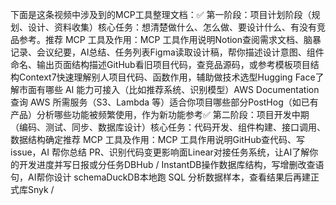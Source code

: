 下面是这条视频中涉及到的MCP工具整理文档：✅ 第一阶段：项目计划阶段（规划、设计、资料收集）核心任务：想清楚做什么、怎么做、要设计什么、有没有竞品参考。推荐 MCP 工具及作用：MCP 工具作用说明Notion查阅需求文档、脑暴记录、会议纪要，AI总结、任务列表Figma读取设计稿，帮你描述设计意图、组件命名、输出页面结构描述GitHub看旧项目代码，查竞品源码，或参考模板项目结构Context7快速理解别人项目代码、函数作用，辅助做技术选型Hugging Face了解市面有哪些 AI 能力可接入（比如推荐系统、识别模型）AWS Documentation查询 AWS 所需服务（S3、Lambda 等）适合你项目哪些部分PostHog（如已有产品）分析哪些功能被频繁使用，作为新功能参考✅ 第二阶段：项目开发中期（编码、测试、同步、数据库设计）核心任务：代码开发、组件构建、接口调用、数据结构确定推荐 MCP 工具及作用：MCP 工具作用说明GitHub查代码、写 issue，AI 帮你总结 PR、识别代码变更影响面Linear对接任务系统，让AI了解你的开发进度并写日报或分任务DBHub / InstantDB操作数据库结构，写增删改查语句，AI帮你设计 schemaDuckDB本地跑 SQL 分析数据样本，查看结果后再建正式库Snyk / 
